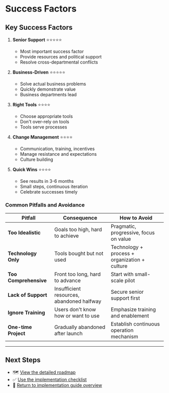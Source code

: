 # Success Factors

## Key Success Factors

1. **Senior Support** ⭐⭐⭐⭐⭐

    - Most important success factor
    - Provide resources and political support
    - Resolve cross-departmental conflicts

2. **Business-Driven** ⭐⭐⭐⭐⭐

    - Solve actual business problems
    - Quickly demonstrate value
    - Business departments lead

3. **Right Tools** ⭐⭐⭐⭐

    - Choose appropriate tools
    - Don't over-rely on tools
    - Tools serve processes

4. **Change Management** ⭐⭐⭐⭐

    - Communication, training, incentives
    - Manage resistance and expectations
    - Culture building

5. **Quick Wins** ⭐⭐⭐⭐
    - See results in 3-6 months
    - Small steps, continuous iteration
    - Celebrate successes timely

### Common Pitfalls and Avoidance

| Pitfall               | Consequence                               | How to Avoid                                  |
| --------------------- | ----------------------------------------- | --------------------------------------------- |
| **Too Idealistic**    | Goals too high, hard to achieve           | Pragmatic, progressive, focus on value        |
| **Technology Only**   | Tools bought but not used                 | Technology + process + organization + culture |
| **Too Comprehensive** | Front too long, hard to advance           | Start with small-scale pilot                  |
| **Lack of Support**   | Insufficient resources, abandoned halfway | Secure senior support first                   |
| **Ignore Training**   | Users don't know how or want to use       | Emphasize training and enablement             |
| **One-time Project**  | Gradually abandoned after launch          | Establish continuous operation mechanism      |

---

## Next Steps

-   🗺️ [View the detailed roadmap](/en/implementation/roadmap)
-   ✅ [Use the implementation checklist](/en/implementation/checklist)
-   📖 [Return to implementation guide overview](/en/implementation/)
